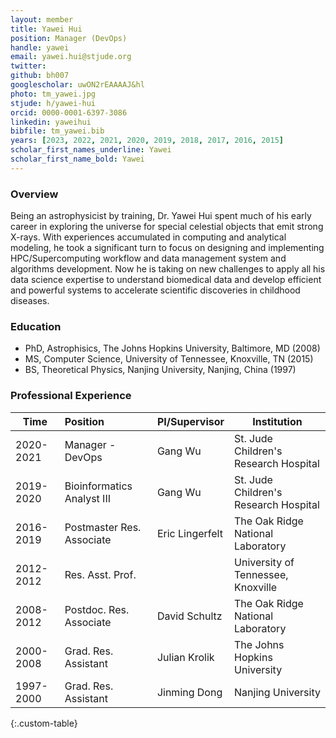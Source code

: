 ```yaml
---
layout: member
title: Yawei Hui
position: Manager (DevOps)
handle: yawei
email: yawei.hui@stjude.org
twitter:
github: bh007
googlescholar: uwON2rEAAAAJ&hl
photo: tm_yawei.jpg
stjude: h/yawei-hui
orcid: 0000-0001-6397-3086
linkedin: yaweihui
bibfile: tm_yawei.bib
years: [2023, 2022, 2021, 2020, 2019, 2018, 2017, 2016, 2015]
scholar_first_names_underline: Yawei
scholar_first_name_bold: Yawei
---
```


### Overview
Being an astrophysicist by training, Dr. Yawei Hui spent much of his early career in exploring the universe for special celestial objects that emit strong X-rays. With experiences accumulated in computing and analytical modeling, he took a significant turn to focus on designing and implementing HPC/Supercomputing workflow and data management system and algorithms development. Now he is taking on new challenges to apply all his data science expertise to understand biomedical data and develop efficient and powerful systems to accelerate scientific discoveries in childhood diseases.


### Education
- PhD, Astrophisics, The Johns Hopkins University, Baltimore, MD (2008)
- MS, Computer Science, University of Tennessee, Knoxville, TN (2015)
- BS, Theoretical Physics, Nanjing University, Nanjing, China (1997)

### Professional Experience

Time        | Position                   | PI/Supervisor   | Institution                           |
----------- | :-----------               | -----------     | -----------                           |
2020-2021   | Manager - DevOps           | Gang Wu         | St. Jude Children's Research Hospital |
2019-2020   | Bioinformatics Analyst III | Gang Wu         | St. Jude Children's Research Hospital |
2016-2019   | Postmaster Res. Associate  | Eric Lingerfelt | The Oak Ridge National Laboratory     |
2012-2012   | Res. Asst. Prof.           |                 | University of Tennessee, Knoxville    |
2008-2012   | Postdoc. Res. Associate    | David Schultz   | The Oak Ridge National Laboratory     |
2000-2008   | Grad. Res. Assistant       | Julian Krolik   | The Johns Hopkins University          |
1997-2000   | Grad. Res. Assistant       | Jinming Dong    | Nanjing University                    |
{:.custom-table}
